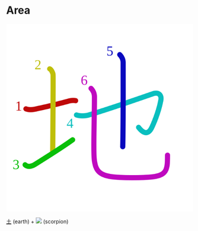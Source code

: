 # Area
![5730](../kanji-colorize/5730.svg)

[土](土.md) (earth) + [![](http://www.kanjidamage.com/assets/radsmall/scorpion-3c15993d9c684db536adfa517996e2723eaf952bb7974b438627432ceb3196ae.jpg)](http://www.kanjidamage.com/kanji/1599-scorpion) (scorpion)